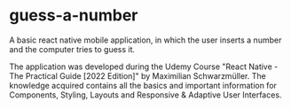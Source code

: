 # guess-a-number
A basic react native mobile application, in which the user inserts a number and the computer tries to guess it.

The application was developed during the Udemy Course "React Native - The Practical Guide [2022 Edition]" by Maximilian Schwarzmüller. 
The knowledge acquired contains all the basics and important information for Components, Styling, Layouts and Responsive & Adaptive User Interfaces.
